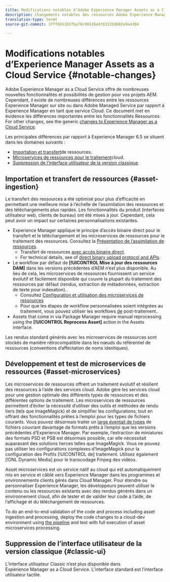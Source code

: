 ```yaml
---
title: Modifications notables d’Adobe Experience Manager Assets as a Cloud Service
description: Changements notables des ressources Adobe Experience Manager dans AEM Cloud Service par rapport à Adobe Experience Manager 6.5.
translation-type: tm+mt
source-git-commit: 37ff6912837ba78c90526e8f8322b9002e9a4304

---
```



# Modifications notables d’Experience Manager Assets as a Cloud Service {#notable-changes}

Adobe Experience Manager as a Cloud Service offre de nombreuses nouvelles fonctionnalités et possibilités de gestion pour vos projets AEM. Cependant, il existe de nombreuses différences entre les ressources Experience Manager sur site ou dans Adobe Managed Service par rapport à Experience Manager en tant que service Cloud. Ce document met en évidence les différences importantes entre les fonctionnalités Ressources. For other changes, see the generic [changes to Experience Manager as a Cloud Service](/help/release-notes/aem-cloud-changes.md).

Les principales différences par rapport à Experience Manager 6.5 se situent dans les domaines suivants :

* [Importation et transfert](#asset-ingestion)de ressources.
* [Microservices de ressources pour le traitement](#asset-microservices)cloud.
* [Suppression de l’interface utilisateur de la version classique](#classic-ui).

## Importation et transfert de ressources {#asset-ingestion}

Le transfert des ressources a été optimisé pour plus d’efficacité en permettant une meilleure mise à l’échelle de l’assimilation des ressources et des téléchargements plus rapides. Les fonctionnalités du produit (interfaces utilisateur web, clients de bureau) ont été mises à jour. Cependant, cela peut avoir un impact sur certaines personnalisations existantes.

* Experience Manager applique le principe d’accès binaire direct pour le transfert et le téléchargement et les microservices de ressources pour le traitement des ressources. Consultez la [Présentation de l’assimilation de ressources](/help/assets/asset-microservices-overview.md).
   * Transfert de ressources [avec accès binaire direct](/help/assets/asset-microservices-overview.md#asset-upload-with-direct-binary-access).
   * For technical details, see  of [direct binary upload protocol and APIs](/help/assets/developer-reference-material-apis.md#overview-binary-upload).
* Le workflow par défaut de **[!UICONTROL Mise à jour des ressources DAM]** dans les versions précédentes d’AEM n’est plus disponible. Au lieu de cela, les microservices de ressources fournissent un service évolutif et facilement disponible qui couvre la plupart du traitement des ressources par défaut (rendus, extraction de métadonnées, extraction de texte pour indexation)..
   * Consultez [Configuration et utilisation des microservices de ressources](/help/assets/asset-microservices-configure-and-use.md)
   * Pour que les étapes de workflow personnalisées soient intégrées au traitement, vous pouvez utiliser les workflows [de](/help/assets/asset-microservices-configure-and-use.md#post-processing-workflows) post-traitement..
* Assets that come in via Package Manager require manual reprocessing using the **[!UICONTROL Reprocess Asset]** action in the Assets interface.

Les rendus standard générés avec les microservices de ressources sont stockés de manière rétrocompatible dans les nœuds du référentiel de ressources (conventions d’affectation de noms identiques).

## Développement et test de microservices de ressources {#asset-microservices}

Les microservices de ressources offrent un traitement évolutif et résilient des ressources à l’aide des services cloud. Adobe gère les services cloud pour une gestion optimale des différents types de ressources et des différentes options de traitement. Les microservices de ressources permettent d’éviter la nécessité d’utiliser des outils et méthodes de rendu tiers (tels que ImageMagick) et de simplifier les configurations, tout en offrant des fonctionnalités prêtes à l’emploi pour les types de fichiers courants. Vous pouvez désormais traiter un [large éventail de types](/help/assets/file-format-support.md) de fichiers couvrant davantage de formats prêts à l’emploi que les versions précédentes d’Experience Manager. Par exemple, l’extraction de miniatures des formats PSD et PSB est désormais possible, car elle nécessitait auparavant des solutions tierces telles que ImageMagick. Vous ne pouvez pas utiliser les configurations complexes d’ImageMagick pour la configuration des Profils [!UICONTROL de] traitement. Utilisez également [!DNL Dynamic Media] pour le transcodage Fmpeg des vidéos.

Asset microservices est un service natif au cloud qui est automatiquement mis en service et câblé vers Experience Manager dans les programmes et environnements clients gérés dans Cloud Manager. Pour étendre ou personnaliser Experience Manager, les développeurs peuvent utiliser le contenu ou les ressources existants avec des rendus générés dans un environnement cloud, afin de tester et de valider leur code à l’aide, de l’affichage et du téléchargement de ressources.

To do an end-to-end validation of the code and process including asset ingestion and processing, deploy the code changes to a cloud-dev environment using [the pipeline](/help/implementing/cloud-manager/configure-pipeline.md) and test with full execution of asset microservices processing.

## Suppression de l’interface utilisateur de la version classique {#classic-ui}

L’interface utilisateur Classic n’est plus disponible dans Experience Manager as a Cloud Service. L’interface standard est l’interface utilisateur tactile.
